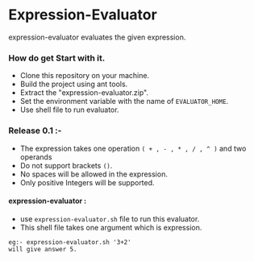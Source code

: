 Expression-Evaluator
====================
expression-evaluator evaluates the given expression.

### How do get Start with it.
* Clone this repository on your machine.
* Build the project using ant tools.
* Extract the "expression-evaluator.zip".
* Set the environment variable with the name of `EVALUATOR_HOME`.
* Use shell file to run evaluator.

### Release 0.1 :-

* The expression takes one operation `( + , - , * , / , ^ )` and two operands
* Do not support brackets `()`.
* No spaces will be allowed in the expression.
* Only positive Integers will be supported.

#### expression-evaluator :

* use `expression-evaluator.sh` file to run this evaluator.
* This shell file takes one argument which is expression.
```
eg:- expression-evaluator.sh '3+2'
will give answer 5.
```